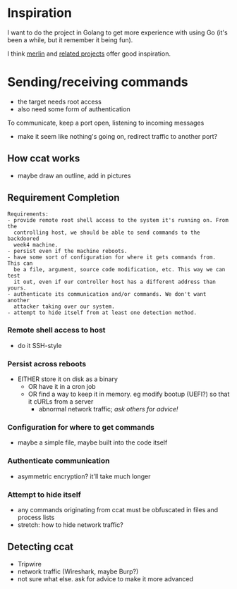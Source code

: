 # Inspiration
I want to do the project in Golang to get more experience with using Go (it's
been a while, but it remember it being fun).

I think [merlin](https://github.com/Ne0nd0g/merlin) and [related projects](https://github.com/topics/backdoor?l=go) offer good inspiration.

# Sending/receiving commands
- the target needs root access
- also need some form of authentication

To communicate, keep a port open, listening to incoming messages
- make it seem like nothing's going on, redirect traffic to another port?

## How ccat works
- maybe draw an outline, add in pictures

## Requirement Completion
    Requirements:
    - provide remote root shell access to the system it's running on. From the
      controlling host, we should be able to send commands to the backdoored
      week4 machine.
    - persist even if the machine reboots. 
    - have some sort of configuration for where it gets commands from. This can
      be a file, argument, source code modification, etc. This way we can test
      it out, even if our controller host has a different address than yours.
    - authenticate its communication and/or commands. We don't want another
      attacker taking over our system.
    - attempt to hide itself from at least one detection method.

### Remote shell access to host
- do it SSH-style

### Persist across reboots
- EITHER store it on disk as a binary
  - OR have it in a cron job
  - OR find a way to keep it in memory. eg modify bootup (UEFI?) so that it cURLs from a server
    - abnormal network traffic; *ask others for advice!*

### Configuration for where to get commands
- maybe a simple file, maybe built into the code itself

### Authenticate communication
- asymmetric encryption? it'll take much longer

### Attempt to hide itself
- any commands originating from ccat must be obfuscated in files and process lists
- stretch: how to hide network traffic?

## Detecting ccat
- Tripwire
- network traffic (Wireshark, maybe Burp?)
- not sure what else. ask for advice to make it more advanced
